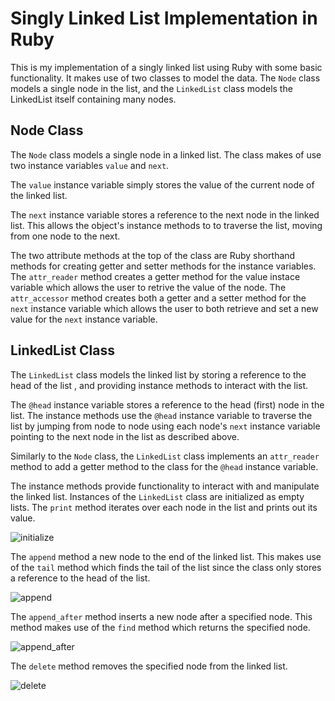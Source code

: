 # Singly Linked List Implementation in Ruby
This is my implementation of a singly linked list using Ruby with some basic functionality. It makes use of two classes to model the data. The `Node` class models a single node in the list, and the `LinkedList` class models the LinkedList itself containing many nodes.

## Node Class
The `Node` class models a single node in a linked list. The class makes of use two instance variables `value` and `next`. 

The `value` instance variable simply stores the value of the current node of the linked list. 

The `next` instance variable stores a reference to the next node in the linked list. This allows the object's instance methods to to traverse the list, moving from one node to the next.

The two attribute methods at the top of the class are Ruby shorthand methods for creating getter and setter methods for the instance variables. The `attr_reader` method creates a getter method for the value instace variable which allows the user to retrive the value of the node. The `attr_accessor` method creates both a getter and a setter method for the `next` instance variable which allows the user to both retrieve and set a new value for the `next` instance variable.

## LinkedList Class
The `LinkedList` class models the linked list by storing a reference to the head of the list , and providing instance methods to interact with the list.

The `@head` instance variable stores a reference to the head (first) node in the list. The instance methods use the `@head` instance variable to traverse the list by jumping from node to node using each node's `next` instance variable pointing to the next node in the list as described above.

Similarly to the `Node` class, the `LinkedList` class implements an `attr_reader` method to add a getter method to the class for the `@head` instance variable.

The instance methods provide functionality to interact with and manipulate the linked list. Instances of the `LinkedList` class are initialized as empty lists. The `print` method iterates over each node in the list and prints out its value.

<img src="https://i.imgur.com/C9zFQGI.png" alt="initialize">

The `append` method a new node to the end of the linked list. This makes use of the `tail` method which finds the tail of the list since the class only stores a reference to the head of the list. 

<img src="https://i.imgur.com/Lo4OyZu.png" alt="append">

The `append_after` method inserts a new node after a specified node. This method makes use of the `find` method which returns the specified node.

<img src="https://i.imgur.com/zfcxVra.png" alt="append_after">

The `delete` method removes the specified node from the linked list.

<img src="https://i.imgur.com/XLZfOYg.png" alt="delete">